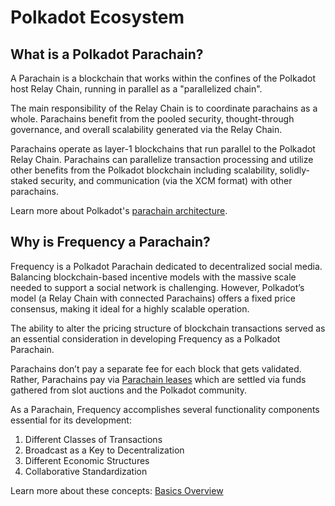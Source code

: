 # Polkadot Ecosystem

## What is a Polkadot Parachain?

A Parachain is a blockchain that works within the confines of the Polkadot host Relay Chain, running in parallel as a "parallelized chain".

The main responsibility of the Relay Chain is to coordinate parachains as a whole.
Parachains benefit from the pooled security, thought-through governance, and overall scalability generated via the Relay Chain.

Parachains operate as layer-1 blockchains that run parallel to the Polkadot Relay Chain. Parachains can parallelize transaction processing and utilize other benefits from the Polkadot blockchain including scalability, solidly-staked security, and communication (via the XCM format) with other parachains.

Learn more about Polkadot's [parachain architecture](https://wiki.polkadot.network/docs/learn-parachains).

## Why is Frequency a Parachain?

Frequency is a Polkadot Parachain dedicated to decentralized social media.
Balancing blockchain-based incentive models with the massive scale needed to support a social network is challenging.
However, Polkadot’s model (a Relay Chain with connected Parachains) offers a fixed price consensus, making it ideal for a highly scalable operation.

The ability to alter the pricing structure of blockchain transactions served as an essential consideration in developing Frequency as a Polkadot Parachain.

Parachains don’t pay a separate fee for each block that gets validated. Rather, Parachains pay via 
[Parachain leases](https://wiki.polkadot.network/docs/learn-auction#parachain-lease-extension) which are settled via funds gathered from slot auctions and the Polkadot community.

As a Parachain, Frequency accomplishes several functionality components essential for its development:

1. Different Classes of Transactions
2. Broadcast as a Key to Decentralization
3. Different Economic Structures
4. Collaborative Standardization

Learn more about these concepts: [Basics Overview](Basics/Overview.md)
